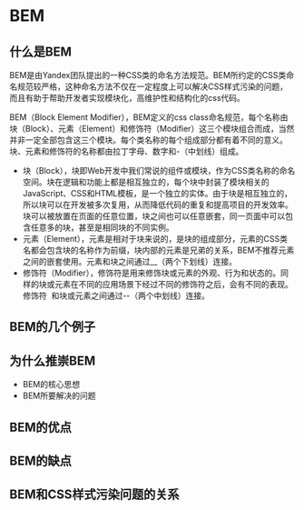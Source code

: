 # BEM

## 什么是BEM
BEM是由Yandex团队提出的一种CSS类的命名方法规范。BEM所约定的CSS类命名规范较严格，这种命名方法不仅在一定程度上可以解决CSS样式污染的问题，而且有助于帮助开发者实现模块化，高维护性和结构化的css代码。

BEM（Block Element Modifier），BEM定义的css class命名规范，每个名称由块（Block）、元素（Element）和修饰符（Modifier）这三个模块组合而成，当然并非一定全部包含这三个模块。每个类名称的每个组成部分都有着不同的意义。块、元素和修饰符的名称都由拉丁字母、数字和\-（中划线）组成。
* 块（Block），块即Web开发中我们常说的组件或模块，作为CSS类名称的命名空间。块在逻辑和功能上都是相互独立的，每个块中封装了模块相关的JavaScript、CSS和HTML模板，是一个独立的实体。由于块是相互独立的，所以块可以在开发被多次复用，从而降低代码的重复和提高项目的开发效率。块可以被放置在页面的任意位置，块之间也可以任意嵌套，同一页面中可以包含任意多的块，甚至是相同块的不同实例。
* 元素（Element），元素是相对于块来说的，是块的组成部分，元素的CSS类名都会包含块的名称作为前缀，块内部的元素是兄弟的关系，BEM不推荐元素之间的嵌套使用。元素和块之间通过\_\_（两个下划线）连接。
* 修饰符（Modifier），修饰符是用来修饰块或元素的外观、行为和状态的。同样的块或元素在不同的应用场景下经过不同的修饰符之后，会有不同的表现。修饰符
  和块或元素之间通过\-\-（两个中划线）连接。
  
## BEM的几个例子

## 为什么推崇BEM
* BEM的核心思想
* BEM所要解决的问题

## BEM的优点

## BEM的缺点

## BEM和CSS样式污染问题的关系

